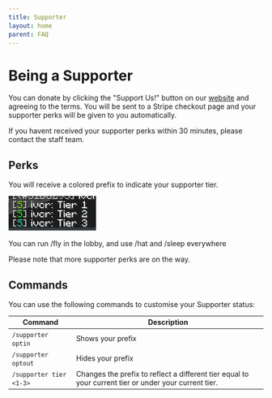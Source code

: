```yaml
---
title: Supporter
layout: home
parent: FAQ
---
```


# Being a Supporter

You can donate by clicking the "Support Us!" button on our [website](https://reconnected.cc) and agreeing to the terms.
You will be sent to a Stripe checkout page and your supporter perks will be given to you automatically. 

If you havent received your supporter perks within 30 minutes, please contact the staff team.

## Perks

You will receive a colored prefix to indicate your supporter tier.

![](/img/supporter/prefixes.png)

You can run /fly in the lobby, and use /hat and /sleep everywhere

Please note that more supporter perks are on the way.

## Commands

You can use the following commands to customise your Supporter status:

| Command                 | Description                                                                                           |
| ----------------------- | ----------------------------------------------------------------------------------------------------- |
| `/supporter optin`      | Shows your prefix                                                                                     |
| `/supporter optout`     | Hides your prefix                                                                                     |
| `/supporter tier <1-3>` | Changes the prefix to reflect a different tier equal to your current tier or under your current tier. |
